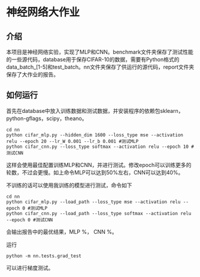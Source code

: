 神经网络大作业
==

介绍
--
本项目是神经网络实验，实现了MLP和CNN。benchmark文件夹保存了测试性能的一些源代码，database用于保存CIFAR-10的数据，需要有Python格式的data_batch_[1-5]和test_batch。nn文件夹保存了供运行的源代码，report文件夹保存了大作业的报告。

如何运行
--
首先在database中放入训练数据和测试数据，并安装程序的依赖包sklearn，python-gflags，scipy，theano。

```
cd nn
python cifar_mlp.py --hidden_dim 1600 --loss_type mse --activation relu --epoch 20 --lr_W 0.001 --lr_b 0.001 #测试MLP
python cifar_cnn.py --loss_type softmax --activation relu --epoch 10 #测试CNN
```

这样会使用最佳配置训练MLP和CNN，并进行测试。修改epoch可以训练更多的轮数，不过会更慢。如上命令MLP可以达到50%左右，CNN可以达到40%。

不训练的话可以使用我训练的模型进行测试，命令如下

```
cd nn
python cifar_mlp.py --load_path --loss_type mse --activation relu --epoch 0 #测试MLP
python cifar_cnn.py --load_path --loss_type softmax --activation relu --epoch 0 #测试CNN
```

会输出报告中的最优结果，MLP %， CNN %。

运行

```
python -m nn.tests.grad_test
```

可以进行梯度测试。